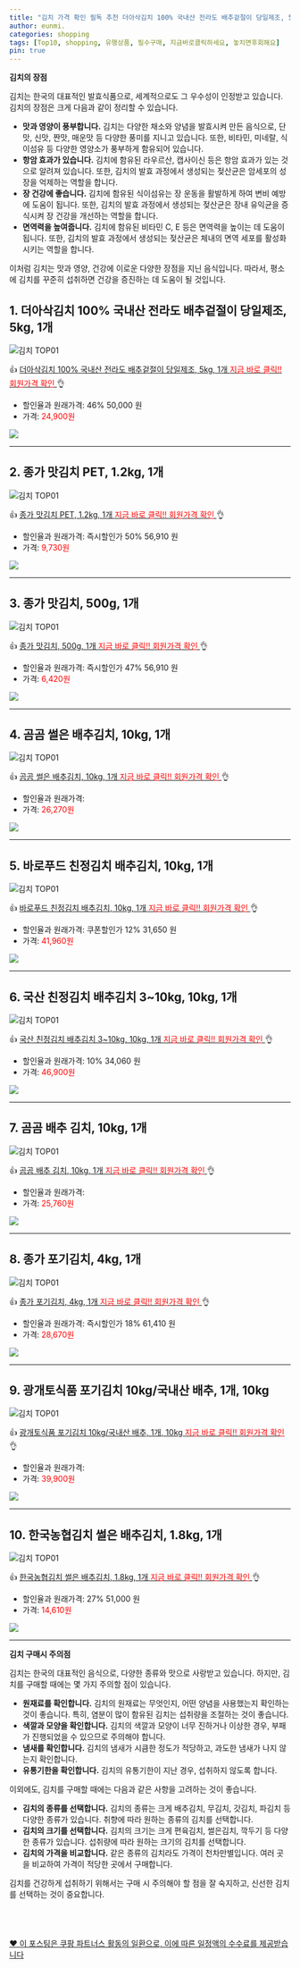 ```yaml
---
title: "김치 가격 확인 필독 추천 더아삭김치 100% 국내산 전라도 배추겉절이 당일제조, 5kg, 1개 비교 장점 구매가이드"
author: eunmi.
categories: shopping
tags: [Top10, shopping, 유행상품, 필수구매, 지금바로클릭하세요, 놓치면후회해요]
pin: true
---
```

**김치의 장점**

김치는 한국의 대표적인 발효식품으로, 세계적으로도 그 우수성이 인정받고 있습니다. 김치의 장점은 크게 다음과 같이 정리할 수 있습니다.

* **맛과 영양이 풍부합니다.** 김치는 다양한 채소와 양념을 발효시켜 만든 음식으로, 단맛, 신맛, 짠맛, 매운맛 등 다양한 풍미를 지니고 있습니다. 또한, 비타민, 미네랄, 식이섬유 등 다양한 영양소가 풍부하게 함유되어 있습니다.
* **항암 효과가 있습니다.** 김치에 함유된 라우르산, 캡사이신 등은 항암 효과가 있는 것으로 알려져 있습니다. 또한, 김치의 발효 과정에서 생성되는 젖산균은 암세포의 성장을 억제하는 역할을 합니다.
* **장 건강에 좋습니다.** 김치에 함유된 식이섬유는 장 운동을 활발하게 하여 변비 예방에 도움이 됩니다. 또한, 김치의 발효 과정에서 생성되는 젖산균은 장내 유익균을 증식시켜 장 건강을 개선하는 역할을 합니다.
* **면역력을 높여줍니다.** 김치에 함유된 비타민 C, E 등은 면역력을 높이는 데 도움이 됩니다. 또한, 김치의 발효 과정에서 생성되는 젖산균은 체내의 면역 세포를 활성화시키는 역할을 합니다.

이처럼 김치는 맛과 영양, 건강에 이로운 다양한 장점을 지닌 음식입니다. 따라서, 평소에 김치를 꾸준히 섭취하면 건강을 증진하는 데 도움이 될 것입니다.

   

## 1. 더아삭김치 100% 국내산 전라도 배추겉절이 당일제조, 5kg, 1개

![김치 TOP01](https://thumbnail6.coupangcdn.com/thumbnails/remote/230x230ex/image/vendor_inventory/9251/a282da1a283fb1165eb33e537154013270dd58c184b9854436433107d326.jpg)


👍 [더아삭김치 100% 국내산 전라도 배추겉절이 당일제조, 5kg, 1개 <font color=red> 지금 바로 클릭!! 회원가격 확인 </font> ](https://link.coupang.com/re/AFFSDP?lptag=AF3617701&subid=GithubCoopas&pageKey=7552464951&traceid=V0-153&itemId=19879337665&vendorItemId=86891778307) 👌 


- 할인율과 원래가격: 46%  50,000   원
- 가격: <span style='color:red'>24,900원</span>

[![](/discount_price.png)](https://link.coupang.com/re/AFFSDP?lptag=AF3617701&subid=GithubCoopas&pageKey=7552464951&traceid=V0-153&itemId=19879337665&vendorItemId=86891778307)

---


   

## 2. 종가 맛김치 PET, 1.2kg, 1개

![김치 TOP01](https://thumbnail7.coupangcdn.com/thumbnails/remote/230x230ex/image/retail/images/2022/12/26/15/7/04d3e58e-7ac6-42a4-b54e-93f6e05aabe3.jpg)


👍 [종가 맛김치 PET, 1.2kg, 1개 <font color=red> 지금 바로 클릭!! 회원가격 확인 </font> ](https://link.coupang.com/re/AFFSDP?lptag=AF3617701&subid=GithubCoopas&pageKey=7025563946&traceid=V0-153&itemId=17319879727&vendorItemId=84490613956) 👌 


- 할인율과 원래가격: 즉시할인가 50%  56,910   원
- 가격: <span style='color:red'>9,730원</span>

[![](/discount_price.png)](https://link.coupang.com/re/AFFSDP?lptag=AF3617701&subid=GithubCoopas&pageKey=7025563946&traceid=V0-153&itemId=17319879727&vendorItemId=84490613956)

---


   

## 3. 종가 맛김치, 500g, 1개

![김치 TOP01](https://thumbnail7.coupangcdn.com/thumbnails/remote/230x230ex/image/retail/images/474929609534032-1c1d3251-56a4-449a-a9e3-440f98384921.jpg)


👍 [종가 맛김치, 500g, 1개 <font color=red> 지금 바로 클릭!! 회원가격 확인 </font> ](https://link.coupang.com/re/AFFSDP?lptag=AF3617701&subid=GithubCoopas&pageKey=7025563946&traceid=V0-153&itemId=539099687&vendorItemId=4409004752) 👌 


- 할인율과 원래가격: 즉시할인가 47%  56,910   원
- 가격: <span style='color:red'>6,420원</span>

[![](/discount_price.png)](https://link.coupang.com/re/AFFSDP?lptag=AF3617701&subid=GithubCoopas&pageKey=7025563946&traceid=V0-153&itemId=539099687&vendorItemId=4409004752)

---


   

## 4. 곰곰 썰은 배추김치, 10kg, 1개

![김치 TOP01](https://thumbnail10.coupangcdn.com/thumbnails/remote/230x230ex/image/retail/images/12019442178144-5859193f-c48c-43e8-9b2f-033ebac1e25d.jpg)


👍 [곰곰 썰은 배추김치, 10kg, 1개 <font color=red> 지금 바로 클릭!! 회원가격 확인 </font> ](https://link.coupang.com/re/AFFSDP?lptag=AF3617701&subid=GithubCoopas&pageKey=324290307&traceid=V0-153&itemId=1038303611&vendorItemId=5493733619) 👌 


- 할인율과 원래가격: 
- 가격: <span style='color:red'>26,270원</span>

[![](/discount_price.png)](https://link.coupang.com/re/AFFSDP?lptag=AF3617701&subid=GithubCoopas&pageKey=324290307&traceid=V0-153&itemId=1038303611&vendorItemId=5493733619)

---


   

## 5. 바로푸드 친정김치 배추김치, 10kg, 1개

![김치 TOP01](https://thumbnail6.coupangcdn.com/thumbnails/remote/230x230ex/image/vendor_inventory/4536/06b5d6b2a8eb488b7cebdc70001a328fb4f6f57a16a469e1f775b1babb3b.jpg)


👍 [바로푸드 친정김치 배추김치, 10kg, 1개 <font color=red> 지금 바로 클릭!! 회원가격 확인 </font> ](https://link.coupang.com/re/AFFSDP?lptag=AF3617701&subid=GithubCoopas&pageKey=123207467&traceid=V0-153&itemId=5915581592&vendorItemId=3886822426) 👌 


- 할인율과 원래가격: 쿠폰할인가 12%  31,650   원
- 가격: <span style='color:red'>41,960원</span>

[![](/discount_price.png)](https://link.coupang.com/re/AFFSDP?lptag=AF3617701&subid=GithubCoopas&pageKey=123207467&traceid=V0-153&itemId=5915581592&vendorItemId=3886822426)

---


   

## 6. 국산 친정김치 배추김치 3~10kg, 10kg, 1개

![김치 TOP01](https://thumbnail7.coupangcdn.com/thumbnails/remote/230x230ex/image/vendor_inventory/29f2/713f7c22dde13f1078f0a5de0d64047f02e109ffbd1e3806f22def049eaa.jpg)


👍 [국산 친정김치 배추김치 3~10kg, 10kg, 1개 <font color=red> 지금 바로 클릭!! 회원가격 확인 </font> ](https://link.coupang.com/re/AFFSDP?lptag=AF3617701&subid=GithubCoopas&pageKey=4699011373&traceid=V0-153&itemId=365190942&vendorItemId=3886814627) 👌 


- 할인율과 원래가격: 10%  34,060   원
- 가격: <span style='color:red'>46,900원</span>

[![](/discount_price.png)](https://link.coupang.com/re/AFFSDP?lptag=AF3617701&subid=GithubCoopas&pageKey=4699011373&traceid=V0-153&itemId=365190942&vendorItemId=3886814627)

---


   

## 7. 곰곰 배추 김치, 10kg, 1개

![김치 TOP01](https://thumbnail7.coupangcdn.com/thumbnails/remote/230x230ex/image/product/image/vendoritem/2019/09/10/5302356560/2fe2913e-d71c-4c5d-9d99-3b4b47424acd.jpg)


👍 [곰곰 배추 김치, 10kg, 1개 <font color=red> 지금 바로 클릭!! 회원가격 확인 </font> ](https://link.coupang.com/re/AFFSDP?lptag=AF3617701&subid=GithubCoopas&pageKey=293458104&traceid=V0-153&itemId=926526145&vendorItemId=5302356560) 👌 


- 할인율과 원래가격: 
- 가격: <span style='color:red'>25,760원</span>

[![](/discount_price.png)](https://link.coupang.com/re/AFFSDP?lptag=AF3617701&subid=GithubCoopas&pageKey=293458104&traceid=V0-153&itemId=926526145&vendorItemId=5302356560)

---


   

## 8. 종가 포기김치, 4kg, 1개

![김치 TOP01](https://thumbnail6.coupangcdn.com/thumbnails/remote/230x230ex/image/retail/images/1671519185885850-40b33d61-b7d9-4454-b964-a86fee75efbc.jpg)


👍 [종가 포기김치, 4kg, 1개 <font color=red> 지금 바로 클릭!! 회원가격 확인 </font> ](https://link.coupang.com/re/AFFSDP?lptag=AF3617701&subid=GithubCoopas&pageKey=188775801&traceid=V0-153&itemId=539099114&vendorItemId=4409002203) 👌 


- 할인율과 원래가격: 즉시할인가 18%  61,410   원
- 가격: <span style='color:red'>28,670원</span>

[![](/discount_price.png)](https://link.coupang.com/re/AFFSDP?lptag=AF3617701&subid=GithubCoopas&pageKey=188775801&traceid=V0-153&itemId=539099114&vendorItemId=4409002203)

---


   

## 9. 광개토식품 포기김치 10kg/국내산 배추, 1개, 10kg

![김치 TOP01](https://thumbnail8.coupangcdn.com/thumbnails/remote/230x230ex/image/vendor_inventory/18d4/431145dc66061c7bd1e06a97f7f91a0dbb5da9e65755495385e9f752f9f1.jpg)


👍 [광개토식품 포기김치 10kg/국내산 배추, 1개, 10kg <font color=red> 지금 바로 클릭!! 회원가격 확인 </font> ](https://link.coupang.com/re/AFFSDP?lptag=AF3617701&subid=GithubCoopas&pageKey=7673117672&traceid=V0-153&itemId=20474371004&vendorItemId=80892289741) 👌 


- 할인율과 원래가격: 
- 가격: <span style='color:red'>39,900원</span>

[![](/discount_price.png)](https://link.coupang.com/re/AFFSDP?lptag=AF3617701&subid=GithubCoopas&pageKey=7673117672&traceid=V0-153&itemId=20474371004&vendorItemId=80892289741)

---


   

## 10. 한국농협김치 썰은 배추김치, 1.8kg, 1개

![김치 TOP01](https://thumbnail8.coupangcdn.com/thumbnails/remote/230x230ex/image/retail/images/2023/02/06/14/2/f365933b-c2f7-4cf5-8e7e-37bb5645337c.jpg)


👍 [한국농협김치 썰은 배추김치, 1.8kg, 1개 <font color=red> 지금 바로 클릭!! 회원가격 확인 </font> ](https://link.coupang.com/re/AFFSDP?lptag=AF3617701&subid=GithubCoopas&pageKey=7156497362&traceid=V0-153&itemId=17993572760&vendorItemId=85150052348) 👌 


- 할인율과 원래가격: 27%  51,000   원
- 가격: <span style='color:red'>14,610원</span>

[![](/discount_price.png)](https://link.coupang.com/re/AFFSDP?lptag=AF3617701&subid=GithubCoopas&pageKey=7156497362&traceid=V0-153&itemId=17993572760&vendorItemId=85150052348)

---
**김치 구매시 주의점**

김치는 한국의 대표적인 음식으로, 다양한 종류와 맛으로 사랑받고 있습니다. 하지만, 김치를 구매할 때에는 몇 가지 주의할 점이 있습니다.

* **원재료를 확인합니다.** 김치의 원재료는 무엇인지, 어떤 양념을 사용했는지 확인하는 것이 좋습니다. 특히, 염분이 많이 함유된 김치는 섭취량을 조절하는 것이 좋습니다.
* **색깔과 모양을 확인합니다.** 김치의 색깔과 모양이 너무 진하거나 이상한 경우, 부패가 진행되었을 수 있으므로 주의해야 합니다.
* **냄새를 확인합니다.** 김치의 냄새가 시큼한 정도가 적당하고, 과도한 냄새가 나지 않는지 확인합니다.
* **유통기한을 확인합니다.** 김치의 유통기한이 지난 경우, 섭취하지 않도록 합니다.

이외에도, 김치를 구매할 때에는 다음과 같은 사항을 고려하는 것이 좋습니다.

* **김치의 종류를 선택합니다.** 김치의 종류는 크게 배추김치, 무김치, 갓김치, 파김치 등 다양한 종류가 있습니다. 취향에 따라 원하는 종류의 김치를 선택합니다.
* **김치의 크기를 선택합니다.** 김치의 크기는 크게 편육김치, 썰은김치, 깍두기 등 다양한 종류가 있습니다. 섭취량에 따라 원하는 크기의 김치를 선택합니다.
* **김치의 가격을 비교합니다.** 같은 종류의 김치라도 가격이 천차만별입니다. 여러 곳을 비교하여 가격이 적당한 곳에서 구매합니다.

김치를 건강하게 섭취하기 위해서는 구매 시 주의해야 할 점을 잘 숙지하고, 신선한 김치를 선택하는 것이 중요합니다.<br><br><br><br><br> [ ❤  이 포스팅은 쿠팡 파트너스 활동의 일환으로, 이에 따른 일정액의 수수료를 제공받습니다](https://link.coupang.com/a/bcEFyh)